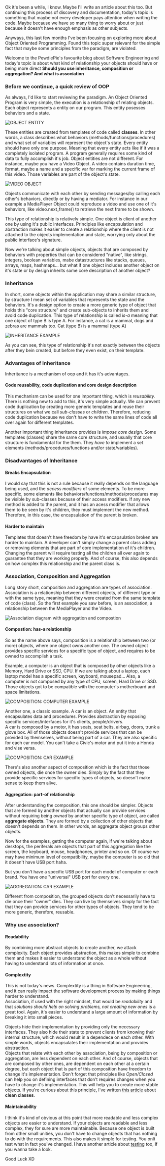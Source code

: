 <div style="text-align: left;">
    <p>
        Ok  it's been a while, I know. Maybe I'll write an article about this
        too. But continuing this process of discovery and documentation,
        today's topic is something that maybe not every developer pays attention
        when writing the code. Maybe because we have so many thing to worry
        about or just because it doesn't have enough emphasis as other subjects.
    </p>
    <p>
        Anyways, this last few months I've been focusing on exploring more about
        Object Oriented Programming. Found this topic super relevant
        for the simple fact that maybe some principles from the paradigm, are violated.
    </p>
    <p>
        Welcome to the PewdiePie's favourite blog about Software Engineering and today's topic
        is about what kind of relationship your objects should have or being more direct
        <b>Should you use inheritance, composition or aggregation? And what is association</b>
    </p>
    <h3>Before we continue, a quick review of OOP</h3>
    <p>
        As always, I'd like to start reviewing the paradigm. An Object Oriented Program
        is very simple, the execution is a relationship of relating objects. Each object
        represents a entity on our program. This entity posesses behaviors and a state.
    </p>
    <img src="#" alt="OBJECT ENTITY">
    <p>
        These entities are created from templates of code called <b>classes</b>.
        In other words, a class describes what behaviors (methods/functions/procedures)
        and what set of variables will represent the object's state. Every entity
        should have only one purpose. Meaning that every entity acts like if it was
        a completely isolated program. A program generally requires some kind of data
        to fully accomplish it's job. Object entities are not different. For instance,
        maybe you have a Video Object. A video contains duration time, format, maybe a name
        and a specific var for marking the current frame of this video.
        Those variables are part of the object's state.
    </p>
    <img src="#" alt="VIDEO OBJECT">
    <p>
        Objects communicate with each other by sending messages/by
        calling each other's behaviors, directly or by having a mediator.
        For instance in our example a MediaPlayer Object
        could reproduce a video and use one of it's behaviors, like video.next_frame()
        to retrieve the next frame to be shown.
    </p>
    <p>
        This type of relationship is relatively simple. One object is client of another one
        by using it's public interfaces. Principles like encapsulation and abstraction
        makes it easier to create a relationship where the client is not attached to the
        objects implementation and state, worrying only about the public interface's signature.
    </p>
    <p>
        Now we're talking about simple objects, objects that are composed by behaviors with
        properties that can be considered "native", like strings, integers, boolean variables,
        mabe datastructures like stacks, queues, arrays, maps, hashmaps... but what if one
        object includes another object on it's state or by design inherits some core
        description of another object?
    </p>
    <h3>Inheritance</h3>
    <p>
        In short, some objects within the application may share a similar structure,
        by structure I mean set of variables that represents the state and the behaviors.
        It's a design option to create a more generic type of object that
        holds this "core structure" and create sub-objects to inherits them and
        avoid code duplication. This type of relationship is called <i>is-a</i>
        meaning that one object of type B is type A. For instance, a cat is a mammal,
        dogs and zebras are mammals too. Cat (type B) is a mammal (type A)
    </p>
    <img src="#" alt="INHERITANCE EXAMPLE">
    <p>
        As you can see, this type of relationship it's not exactly between the objects
        after they bein created, but before they even exist, on their template.
    </p>
    <h3>Advantages of Inheritance</h3>
    <p>
        Inheritance is a mechanism of oop and it has it's advantages.
    </p>
    <h4>Code reusability, code duplication and core design description</h4>
    <p>
        This mechanism can be used for one important thing, which is
        <i>reusability</i>. There is nothing new to add to this, it's
        very simple actually. We can prevent code duplication by creating
        more generic templates and reuse their structures on what we call
        <i>sub-classes</i> or <i>children</i>. Therefore, reducing code
        duplication because we don't have to write the same lines of code
        all over again for different templates.
    </p>
    <p>
        Another important thing inheritance provides is <i>impose core design</i>.
        Some templates (classes) share the same core structure, and usually
        that core structure is fundamental for the them. They <i>have to</i>
        implement a set elements (methods/procedures/functions and/or state/variables).
    </p>
    <h3>Disadvantages of Inheritance</h3>
    <h4>Breaks Encapsulation</h4>
    <p>
        I would say that this is not a rule because it really depends
        on the language being used, and the <i>access modifiers</i>
        of some elements. To be more specific, some elements like behaviors/functions/methods/procedures
        may be visible by sub-classes because of their access modifiers.
        If any new method is added to the parent, and it has an acess modifier
        that allows them to be seen by it's children, they must implement
        the new method. Therefore, in this case, the encapsulation of 
        the parent is broken.
    </p>
    <h4>Harder to maintain</h4>
    <p>
        Templates that doesn't have freedom by have it's encapsulation broken
        are harder to maintain. A developer can't simply change a parent class
        adding or removing elements that are part of core implementation
        of it's children. Changing the parent will require testing all the
        children all over again to guarantee that they are working properly.
        And of course, this also depends on how complex this relationship and
        the parent class is.
    </p>
    <h3>Association, Composition and Aggregation</h3>
    <p>
        Long story short, composition and aggregation are types of association.
        Association is a relationship between different objects, of different
        type or with the same type, meaning that they were created from the
        same template of code (class). So the first example you saw before,
        is an association, a relationship between the MediaPlayer and the Video.
    </p>
    <img src="#" alt="Association diagram with aggregation and compostion">
    <h4>Compostion: has-a relationship</h4>
    <p>
        So as the name above says, composition is a relationship between
        two (or more) objects, where one object owns another one.
        The owned object provides specific services for a specific type
        of object, and requires to be owned to accomplish a task.
    </p>
    <p>
        Example, a computer is an object that is composed by other objects
        like a Memory, Hard Drive or SSD, CPU. If we are talking about
        a laptop, each laptop model has a specific screen, keyboard, mousepad...
        Also, a computer is not composed by any type of CPU, screen, Hard Drive
        or SSD. Those objects got to be compatible with the computer's motherboard
        and space limitations. 
    </p>
    <img src="#" alt="COMPOSITION: COMPUTER EXAMPLE">
    <p>
        Another one, a classic example. A car is an object. An entity that
        encapsulates data and procedures. Provides abstraction by exposing
        specific services/interfaces for it's clients, people/drivers.
        <br>
        A car is composed by a motor, it has seats, seat belts,
        airbag, doors, trunk a glove box. All of those objects doesn't provide
        services that can be provided by themselves, without being 
        part of a car. They are also specific for each car model.
        You can't take a Civic's motor and put it into a Honda and vise versa.
    </p>
    <img src="#" alt="COMPOSITION: CAR EXAMPLE">
    <p>
        There's also another aspect of composition which is the fact 
        that those owned objects, die once the owner dies. Simply
        by the fact that they provide specific services for specific
        types of objects, so doesn't make sense to keep them alive.
    </p>
    <h4>Aggregation: part-of relationship</h4>
    <p>
        After understanding the composition, this one should be simpler.
        Objects that are formed by another objects that actually
        can provide services without requiring being <i>owned</i>
        by another specific type of object, are called
        <b>aggregate objects</b>. They are formed by a collection
        of other objects that doesn't depends on them. In other
        words, an aggregate object groups other objects.
    </p>
    <p>
        Now for the examples, getting the computer again,
        if we're talking about desktops, the periferals
        are objects that part of this aggregation like the screen,
        the keyboard, mouse, headphones, printer and so on.
        Of course we may have minimum level of compatibility,
        maybe the computer is so old that it doesn't have
        USB port haha.
    </p>
    <p>
        But you don't have a specific 
        USB port for each model of computer or each brand. You have
        one "universal" USB port for every one.
    </p>
    <img src="#" alt="AGGREGATION: CAR EXAMPLE">
    <p>
        Different from composition, the grouped objects
        don't necessarily have to die once their "owner"
        dies. They can live by themselves simply for the fact
        that they can provide services for other types of objects.
        They tend to be more generic, therefore, reusable.
    </p>
    <h3>Why use association?</h3>
    <h4>Readability</h4>
    <p>
        By combining more abstract objects to create another,
        we attack complexity. Each object provides abstraction,
        this makes simple to combine them and makes it easier 
        to understand the object as a whole without having to
        understand lots of information at once.
    </p>
    <h4>Complextity</h4>
    <p>
        This is not today's news. Complextity is a thing in Software
        Engineering, and it can really impact the software
        development process by making things harder to understand.
        <br>
        Association, if used with the right mindset, that would
        be <i>readability</i> and that <i>solutions should help on
            solving problems, not creating new ones
        </i> is a great tool. Again, it's easier to understand
        a large amount of information by breaking it into small
        pieces.
    </p>
    <p>
        Objects hide their implementation by providing only the
        necessary interfaces. They also hide their
        state to prevent clients from knowing their internal
        structure, which would result in a dependece on each other.
        With simple words, objects encapsulates their implementation
        and provides abstraction.
        <br>
        Objects that relate with each other by association,
        being by composition or aggregation, are less dependent
        on each other. And of course, objects that are composed
        by other ones, are dependent on each other at a certain
        degree, but each object that is part of this composition
        have freedom to change it's implementation.
        Don't forget that principles like <i>Open/Closed</i>
        can help you on defining interfaces that don't requires
        changes when you have to change it's implementation.
        This will help you to create more stable objects.
        If you're curious about this principle, I've written
        <a href="https://gabrielslima.github.io/blog/post.html?id=13" target="_blank">this article</a>
        about <b>clean classes</b>.
    </p>
    <h4>Maintainability</h4>
    <p>
        I think it's kind of obvious at this point that
        more readable and less complex objects are easier to
        understand. If your objects are readable and less complex,
        they for sure are more maintainable. Because one object is
        built from other small unities, you don't have to change
        objects that has nothing to do with the requirements.
        This also makes it simple for testing. You onlt test
        what in fact you've changed. I have another article
        about <a href="https://gabrielslima.github.io/blog/post.html?id=12" target="_blank">testing</a> too, if you wanna
        take a look.
    </p>
    Good Luck XD
</div>